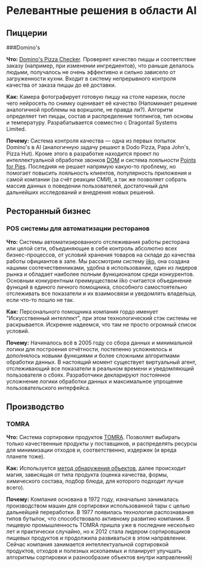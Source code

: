 # Релевантные решения в области AI## Пиццерии###Domino's__Что:__ [Domino's Pizza Checker](https://newsroom.dominos.com.au/home/2017/12/27/say-cheese-dominos-new-ai-camera-technology-helps-solve-customers-number-one-frustration). Проверяет качество пиццы и соответствие заказу (например, при изменении ингредиентов), что раньше делалось людьми, получалось не очень эффективно и сильно зависело от загруженности кухни. Входит в систему непрерывного контроля качества от заказа пиццы до её доставки.__Как:__ Камера фотографирует готовую пиццу на столе нарезки, после чего нейросеть по снимку оценивает её качество (Напоминает решение аналогичной проблемы на воркшопе, не правда ли?). Алгоритм определяет тип пиццы, состав и распределение топпингов, тип основы и температуру. Разрабатывается совместно с Dragontail Systems Limited.__Почему:__ Система контроля качества — одна из первых попыток Domino's в AI (аналогичную задачу решают в Dodo Pizza, Papa John's, Pizza Hut). Кроме этого в разработке находится проект по интеллектуальной обработке звонков [DOM](https://www.restaurantbusinessonline.com/technology/dominos-testing-artificial-intelligence-phone-orders) и система лояльности [Points for Pies](https://pointsforpies.dominos.com/). Последняя не решает напрямую какую-то проблему, но помогает повысить лояльность клиентов, популярность приложения и самой компании (за счёт реакции СМИ), а так же позволяет собрать массив данных о поведении пользователей, достаточный для дальнейших исследований и внедрения новых решений.## Ресторанный бизнес ### POS системы для автоматизации ресторанов__Что:__ Системы автоматизированного отслеживания работы ресторана или целой сети, объединяющие в себе контроль абсолютно всех бизнес-процессов, от условий хранения товаров на складе до качества работы официантов в зале. Мы рассмотрим систему [iiko](https://iiko.ru/), она создана нашими соотечественниками, удобна в использовании, один из лидеров рынка и обладает наиболее полным функционалом среди конкурентов. Основным конкурентным преимуществом iiko считается объединение функций в единого личного помощника, способного самостоятельно отслеживать все показатели и их взаимосвязи и уведомлять владельца, если что-то пошло не так.__Как:__ Персонального помощника компания гордо именует "Искусственный интеллект", при этом технологический стэк системы не раскрывается. Искренне надеемся, что там не просто огромный список условий.__Почему:__ Начиналось всё в 2005 году со сбора данных и минимальной логики для построения отчётности, постепенно усложнялось и дополнялось новыми функциями и более сложными алгоритмами обработки данных. В настоящий момент существует виртуальный агент, отслеживающий все показатели в реальном времени и уведомляющий пользователя о сбоях. Разработчики декларируют постоянное усложнение логики обработки данных и максимальное упрощение пользовательского интерфейса.## Производство### TOMRA__Что:__ Система сортировки продуктов [TOMRA](https://www.tomra.com/en/sorting/food). Позволяет выбирать только качественные продукты у поставщиков, и распределять ресурсы для минимизации отходов и, соответственно, издержек (и вреда планете тоже).__Как:__ Используется [метод обнаружения объектов](https://patents.justia.com/patent/9158982), далее происходит магия, зависящая от типа продукта (оценка качества, формы, химического состава, подбор блюда, для которого подходит лучше всего).__Почему:__ Компания основана в 1972 году, изначально занималась производством машин для сортировки использованной тары с целью дальнейшей переработки. В 1977   появилась технология распознавания типов бутылок, что способствовало активному развитию компании. В пищевую промышленность TOMRA пришла уже в последние несколько лет и практически случайно, но к 2012 стала лидером сортировщиков пищевых продуктов и продолжила развиваться в этом направлении. Сейчас компания занимается интеллектуальной сортировкой продуктов, отходов и полезных ископаемых и планирует улучшать алгоритмы сортировки и разнообразие объектов внутри направлений)